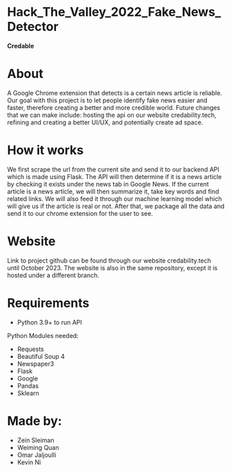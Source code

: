 # Hack_The_Valley_2022_Fake_News_Detector
**Credable**

# About
A Google Chrome extension that detects is a certain news article is reliable. Our goal with this project is to let people identify fake news easier and faster, therefore creating a better and more credible world. Future changes that we can make include: hosting the api on our website credability.tech, refining and creating a better UI/UX, and potentially create ad space.

# How it works
We first scrape the url from the current site and send it to our backend API which is made using Flask. The API will then determine if it is a news article by checking it exists under the news tab in Google News. If the current article is a news article, we will then summarize it, take key words and find related links. We will also feed it through our machine learning model which will give us if the article is real or not. After that, we package all the data and send it to our chrome extension for the user to see.

# Website
Link to project github can be found through our website credability.tech until October 2023. The website is also in the same repository, except it is hosted under a different branch.

# Requirements
- Python 3.9+ to run API 

Python Modules needed:
- Requests
- Beautiful Soup 4
- Newspaper3
- Flask
- Google
- Pandas
- Sklearn

# Made by:
- Zein Sleiman
- Weiming Quan
- Omar Jaljoulli
- Kevin Ni